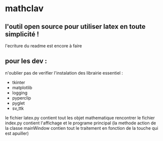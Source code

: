 # mathclav
## l'outil open source pour utiliser latex en toute simplicité !

l'ecriture du readme est encore à faire

## pour les dev :

n'oublier pas de verifier l'instalation des librairie essentiel :
- tkinter
- matplotlib
- logging
- pyperclip
- pyglet
- sv_ttk

le fichier latex.py contient tout les objet mathematique rencontrer
le fichier index.py contient l'affichage et le programe principal (la methode action de la classe mainWindow contien tout le traitement en fonction de la touche qui est apuiller)
